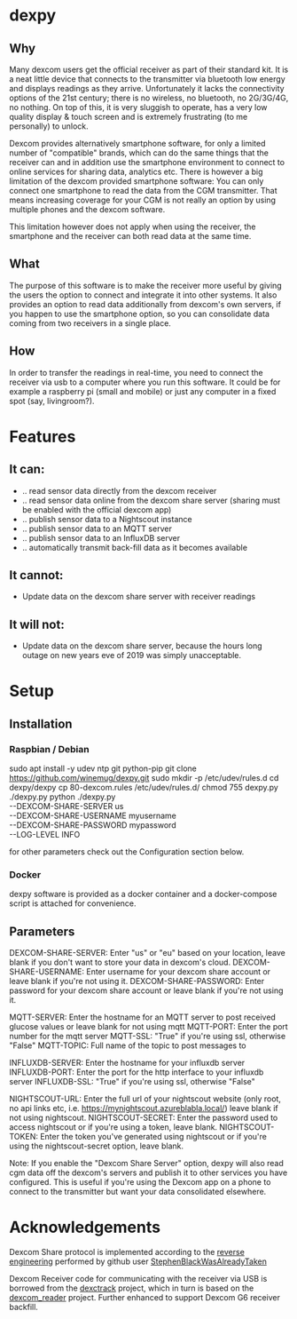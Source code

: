 # dexpy
## Why
Many dexcom users get the official receiver as part of their standard kit. It is a neat little device that connects to the transmitter via bluetooth low energy and displays readings as they arrive. Unfortunately it lacks the connectivity options of the 21st century; there is no wireless, no bluetooth, no 2G/3G/4G, no nothing. On top of this, it is very sluggish to operate, has a very low quality display & touch screen and is extremely frustrating (to me personally) to unlock.

Dexcom provides alternatively smartphone software, for only a limited number of "compatible" brands, which can do the same things that the receiver can and in addition use the smartphone environment to connect to online services for sharing data, analytics etc. There is however a big limitation of the dexcom provided smartphone software: You can only connect one smartphone to read the data from the CGM transmitter. That means increasing coverage for your CGM is not really an option by using multiple phones and the dexcom software.

This limitation however does not apply when using the receiver, the smartphone and the receiver can both read data at the same time.

## What
The purpose of this software is to make the receiver more useful by giving the users the option to connect and integrate it into other systems. It also provides an option to read data additionally from dexcom's own servers, if you happen to use the smartphone option, so you can consolidate data coming from two receivers in a single place.

## How
In order to transfer the readings in real-time, you need to connect the receiver via usb to a computer where you run this software. It could be for example a raspberry pi (small and mobile) or just any computer in a fixed spot (say, livingroom?).

# Features
##  It can:
  - .. read sensor data directly from the dexcom receiver
  - .. read sensor data online from the dexcom share server (sharing must be enabled with the official dexcom app)
  - .. publish sensor data to a Nightscout instance
  - .. publish sensor data to an MQTT server
  - .. publish sensor data to an InfluxDB server
  - .. automatically transmit back-fill data as it becomes available
##  It cannot:
  - Update data on the dexcom share server with receiver readings
##  It will not:
  - Update data on the dexcom share server, because the hours long outage on new years eve of 2019 was simply unacceptable.

# Setup
## Installation

### Raspbian / Debian
sudo apt install -y udev ntp git python-pip
git clone https://github.com/winemug/dexpy.git
sudo mkdir -p /etc/udev/rules.d
cd dexpy/dexpy
cp 80-dexcom.rules /etc/udev/rules.d/
chmod 755 dexpy.py
./dexpy.py 
python ./dexpy.py \
        --DEXCOM-SHARE-SERVER us \
        --DEXCOM-SHARE-USERNAME myusername \
        --DEXCOM-SHARE-PASSWORD mypassword \
        --LOG-LEVEL INFO

for other parameters check out the Configuration section below.

### Docker
dexpy software is provided as a docker container and a docker-compose script is attached for convenience. <tba>

## Parameters
DEXCOM-SHARE-SERVER: Enter "us" or "eu" based on your location, leave blank if you don't want to store your data in dexcom's cloud.
DEXCOM-SHARE-USERNAME: Enter username for your dexcom share account or leave blank if you're not using it.
DEXCOM-SHARE-PASSWORD: Enter password for your dexcom share account or leave blank if you're not using it.

MQTT-SERVER: Enter the hostname for an MQTT server to post received glucose values or leave blank for not using mqtt
MQTT-PORT: Enter the port number for the mqtt server
MQTT-SSL: "True" if you're using ssl, otherwise "False"
MQTT-TOPIC: Full name of the topic to post messages to

INFLUXDB-SERVER: Enter the hostname for your influxdb server
INFLUXDB-PORT: Enter the port for the http interface to your influxdb server
INFLUXDB-SSL: "True" if you're using ssl, otherwise "False"

NIGHTSCOUT-URL: Enter the full url of your nightscout website (only root, no api links etc, i.e. https://mynightscout.azureblabla.local/) leave blank if not using nightscout.
NIGHTSCOUT-SECRET: Enter the password used to access nightscout or if you're using a token, leave blank.
NIGHTSCOUT-TOKEN: Enter the token you've generated using nightscout or if you're using the nightscout-secret option, leave blank.

Note: If you enable the "Dexcom Share Server" option, dexpy will also read cgm data off the dexcom's servers and publish it to other services you have configured. This is useful if you're using the Dexcom app on a phone to connect to the transmitter but want your data consolidated elsewhere.

# Acknowledgements

Dexcom Share protocol is implemented according to the [reverse engineering](https://gist.github.com/StephenBlackWasAlreadyTaken/adb0525344bedade1e25) performed by github user [StephenBlackWasAlreadyTaken](https://gist.github.com/StephenBlackWasAlreadyTaken)

Dexcom Receiver code for communicating with the receiver via USB is borrowed from the [dexctrack](https://github.com/DexcTrack/dexctrack) project, which in turn is based on the [dexcom_reader](https://github.com/openaps/dexcom_reader) project. Further enhanced to support Dexcom G6 receiver backfill.
